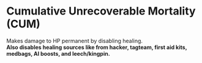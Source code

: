 # Cumulative Unrecoverable Mortality (CUM)

Makes damage to HP permanent by disabling healing. <br/>
**Also disables healing sources like from hacker, tagteam, first aid kits, medbags, AI boosts, and leech/kingpin.**

